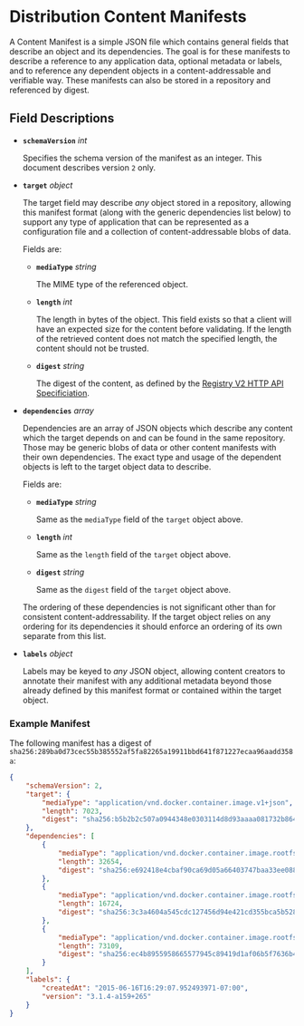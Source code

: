 # Distribution Content Manifests

A Content Manifest is a simple JSON file which contains general fields that
describe an object and its dependencies. The goal is for these manifests to
describe a reference to any application data, optional metadata or labels, and
to reference any dependent objects in a content-addressable and verifiable way.
These manifests can also be stored in a repository and referenced by digest.

## Field Descriptions

- **`schemaVersion`** *int*

    Specifies the schema version of the manifest as an integer. This document 
    describes version `2` only.

- **`target`** *object*

    The target field may describe *any* object stored in a repository, allowing
    this manifest format (along with the generic dependencies list below) to
    support any type of application that can be represented as a configuration
    file and a collection of content-addressable blobs of data.

    Fields are:
    
    - **`mediaType`** *string*
    
        The MIME type of the referenced object.
    
    - **`length`** *int*
    
        The length in bytes of the object. This field exists so that a client
        will have an expected size for the content before validating. If the
        length of the retrieved content does not match the specified length,
        the content should not be trusted.
    
    - **`digest`** *string*

        The digest of the content, as defined by the
        [Registry V2 HTTP API Specificiation](https://docs.docker.com/registry/spec/api/#digest-parameter).

- **`dependencies`** *array*

    Dependencies are an array of JSON objects which describe any content which
    the target depends on and can be found in the same repository. Those may be
    generic blobs of data or other content manifests with their own
    dependencies. The exact type and usage of the dependent objects is left to
    the target object data to describe.

    Fields are:

    - **`mediaType`** *string*
    
        Same as the `mediaType` field of the `target` object above.
    
    - **`length`** *int*
    
        Same as the `length` field of the `target` object above.
    
    - **`digest`** *string*
    
        Same as the `digest` field of the `target` object above.

    The ordering of these dependencies is not significant other than for
    consistent content-addressability. If the target object relies on any
    ordering for its dependencies it should enforce an ordering of its own
    separate from this list.

- **`labels`** *object*

    Labels may be keyed to *any* JSON object, allowing content creators to
    annotate their manifest with any additional metadata beyond those already
    defined by this manifest format or contained within the target object. 

### Example Manifest

The following manifest has a digest of
`sha256:289ba0d73cec55b385552af5fa82265a19911bbd641f871227ecaa96aadd358a`:

```json
{
    "schemaVersion": 2,
    "target": {
        "mediaType": "application/vnd.docker.container.image.v1+json",
        "length": 7023,
        "digest": "sha256:b5b2b2c507a0944348e0303114d8d93aaaa081732b86451d9bce1f432a537bc7"
    },
    "dependencies": [
        {
            "mediaType": "application/vnd.docker.container.image.rootfs.diff+x-tar",
            "length": 32654,
            "digest": "sha256:e692418e4cbaf90ca69d05a66403747baa33ee08806650b51fab815ad7fc331f"
        },
        {
            "mediaType": "application/vnd.docker.container.image.rootfs.diff+x-tar",
            "length": 16724,
            "digest": "sha256:3c3a4604a545cdc127456d94e421cd355bca5b528f4a9c1905b15da2eb4a4c6b"
        },
        {
            "mediaType": "application/vnd.docker.container.image.rootfs.diff+x-tar",
            "length": 73109,
            "digest": "sha256:ec4b8955958665577945c89419d1af06b5f7636b4ac3da7f12184802ad867736"
        }
    ],
    "labels": {
        "createdAt": "2015-06-16T16:29:07.952493971-07:00",
        "version": "3.1.4-a159+265"
    }
}
```
